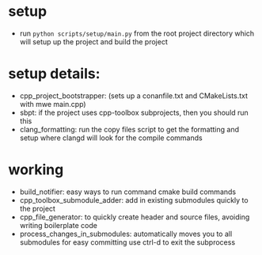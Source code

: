 # setup
* run `python scripts/setup/main.py` from the root project directory which will setup up the project and build the project

# setup details:
* cpp_project_bootstrapper: (sets up a conanfile.txt and CMakeLists.txt with mwe main.cpp)
* sbpt: if the project uses cpp-toolbox subprojects, then you should run this
* clang_formatting: run the copy files script to get the formatting and setup where clangd will look for the compile commands

# working
* build_notifier: easy ways to run command cmake build commands
* cpp_toolbox_submodule_adder: add in existing submodules quickly to the project
* cpp_file_generator: to quickly create header and source files, avoiding writing boilerplate code
* process_changes_in_submodules: automatically moves you to all submodules for easy committing use ctrl-d to exit the subprocess
